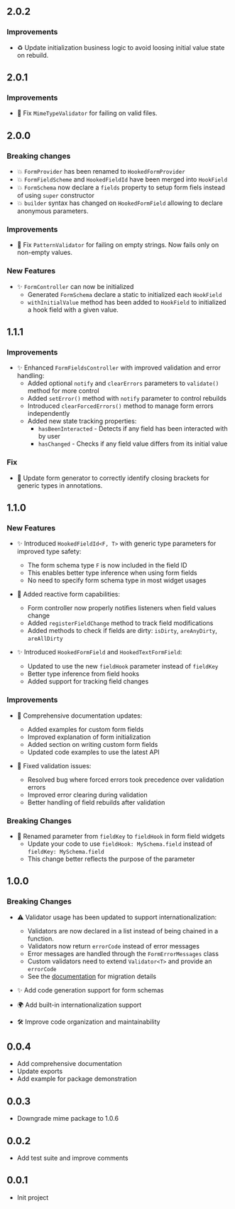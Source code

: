 ## 2.0.2

### Improvements

* ♻️ Update initialization business logic to avoid loosing initial value state on rebuild.

## 2.0.1

### Improvements

* 🐛 Fix `MimeTypeValidator` for failing on valid files.

## 2.0.0

### Breaking changes

* 💥 `FormProvider` has been renamed to `HookedFormProvider`
* 💥 `FormFieldScheme` and `HookedFieldId` have been merged into `HookField`
* 💥 `FormSchema` now declare a `fields` property to setup form fiels instead of using `super` constructor
* 💥 `builder` syntax has changed on `HookedFormField` allowing to declare anonymous parameters.

### Improvements

* 🐛 Fix `PatternValidator` for failing on empty strings. Now fails only on non-empty values.

### New Features

* ✨ `FormController` can now be initialized
  * Generated `FormSchema` declare a static to initialized each `HookField`
  * `withInitialValue` method has been added to `HookField` to initialized a hook field with a given value.

## 1.1.1

### Improvements

* ✨ Enhanced `FormFieldsController` with improved validation and error handling:
  * Added optional `notify` and `clearErrors` parameters to `validate()` method for more control
  * Added `setError()` method with `notify` parameter to control rebuilds
  * Introduced `clearForcedErrors()` method to manage form errors independently
  * Added new state tracking properties:
    * `hasBeenInteracted` - Detects if any field has been interacted with by user
    * `hasChanged` - Checks if any field value differs from its initial value

### Fix

* 🐛 Update form generator to correctly identify closing brackets for generic types in annotations.

## 1.1.0

### New Features

* ✨ Introduced `HookedFieldId<F, T>` with generic type parameters for improved type safety:
  * The form schema type `F` is now included in the field ID
  * This enables better type inference when using form fields
  * No need to specify form schema type in most widget usages

* 🔄 Added reactive form capabilities:
  * Form controller now properly notifies listeners when field values change
  * Added `registerFieldChange` method to track field modifications
  * Added methods to check if fields are dirty: `isDirty`, `areAnyDirty`, `areAllDirty`

* ✨ Introduced `HookedFormField` and `HookedTextFormField`:
  * Updated to use the new `fieldHook` parameter instead of `fieldKey`
  * Better type inference from field hooks
  * Added support for tracking field changes

### Improvements

* 📝 Comprehensive documentation updates:
  * Added examples for custom form fields
  * Improved explanation of form initialization
  * Added section on writing custom form fields
  * Updated code examples to use the latest API

* 🐛 Fixed validation issues:
  * Resolved bug where forced errors took precedence over validation errors
  * Improved error clearing during validation
  * Better handling of field rebuilds after validation

### Breaking Changes

* 🔄 Renamed parameter from `fieldKey` to `fieldHook` in form field widgets
  * Update your code to use `fieldHook: MySchema.field` instead of `fieldKey: MySchema.field`
  * This change better reflects the purpose of the parameter

## 1.0.0

### Breaking Changes

* ⚠️ Validator usage has been updated to support internationalization:
  * Validators are now declared in a list instead of being chained in a function.
  * Validators now return `errorCode` instead of error messages
  * Error messages are handled through the `FormErrorMessages` class
  * Custom validators need to extend `Validator<T>` and provide an `errorCode`
  * See the [documentation](README.md#custom-validation-messages--internationalization) for migration details

* ✨ Add code generation support for form schemas
* 🌍 Add built-in internationalization support
* 🛠️ Improve code organization and maintainability

## 0.0.4

* Add comprehensive documentation
* Update exports
* Add example for package demonstration

## 0.0.3

* Downgrade mime package to 1.0.6

## 0.0.2

* Add test suite and improve comments

## 0.0.1

* Init project
